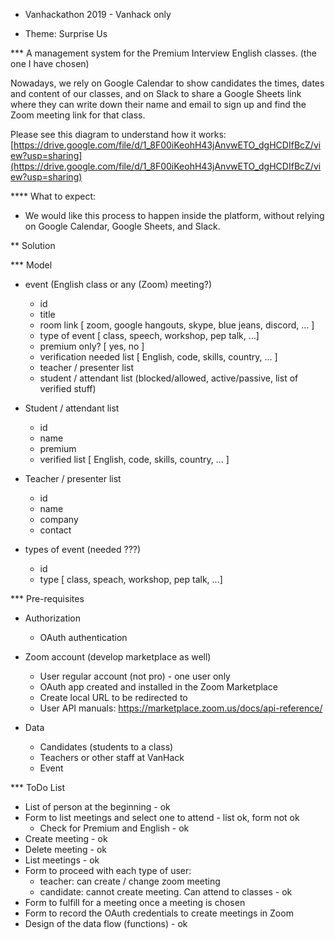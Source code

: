 * Vanhackathon 2019 - Vanhack only

- Theme: Surprise Us

*** A management system for the Premium Interview English classes. (the one I have chosen)

Nowadays, we rely on Google Calendar to show candidates the times, dates and content of our classes, and on Slack to share a Google Sheets link where they can write down their name and email to sign up and find the Zoom meeting link for that class. 

Please see this diagram to understand how it works: [https://drive.google.com/file/d/1_8F00iKeohH43jAnvwETO_dgHCDIfBcZ/view?usp=sharing](https://drive.google.com/file/d/1_8F00iKeohH43jAnvwETO_dgHCDIfBcZ/view?usp=sharing)

**** What to expect:

 - We would like this process to happen inside the platform, without relying on Google Calendar, Google Sheets, and Slack.

** Solution

*** Model

  - event (English class or any (Zoom) meeting?)
    - id
    - title
    - room link [ zoom, google hangouts, skype, blue jeans, discord, ... ]
    - type of event [ class, speech, workshop, pep talk, ...]
    - premium only? [ yes, no ]
    - verification needed list [ English, code, skills, country, ... ]
    - teacher / presenter list 
    - student / attendant list (blocked/allowed, active/passive, list of verified stuff)
  
  - Student / attendant list
    - id
    - name
    - premium
    - verified list [ English, code, skills, country, ... ]

  - Teacher / presenter list
    - id
    - name
    - company
    - contact

  - types of event (needed ???)
    - id
    - type [ class, speach, workshop, pep talk, ...]

*** Pre-requisites
  - Authorization
    - OAuth authentication

  - Zoom account (develop marketplace as well)
    - User regular account (not pro) - one user only
    - OAuth app created and installed in the Zoom Marketplace
    - Create local URL to be redirected to 
    - User API manuals: https://marketplace.zoom.us/docs/api-reference/
    
  - Data
    - Candidates (students to a class)
    - Teachers or other staff at VanHack
    - Event

*** ToDo List
  - List of person at the beginning - ok
  - Form to list meetings and select one to attend - list ok, form not ok
    - Check for Premium and English - ok
  - Create meeting - ok
  - Delete meeting - ok
  - List meetings - ok
  - Form to proceed with each type of user: 
    - teacher: can create / change zoom meeting
    - candidate: cannot create meeting. Can attend to classes - ok
  - Form to fulfill for a meeting once a meeting is chosen
  - Form to record the OAuth credentials to create meetings in Zoom
  - Design of the data flow (functions) - ok
